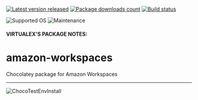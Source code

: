 [![Latest version released](https://img.shields.io/chocolatey/v/amazon-workspaces.svg)](https://chocolatey.org/packages/amazon-workspaces)
[![Package downloads count](https://img.shields.io/chocolatey/dt/amazon-workspaces.svg)](https://chocolatey.org/packages/amazon-workspaces)
[![Build status](https://img.shields.io/appveyor/ci/virtualex-itv/choco-amazon-workspaces/master.svg?logo=appveyor)](https://ci.appveyor.com/project/virtualex-itv/choco-amazon-workspaces)

![Supported OS](https://img.shields.io/badge/os-windows-blue.svg)
![Maintenance](https://img.shields.io/maintenance/yes/2020.svg)

#### VIRTUALEX'S PACKAGE NOTES:

# amazon-workspaces
Chocolatey package for Amazon Workspaces

---
![ChocoTestEnvInstall](https://rawcdn.githack.com/virtualex-itv/choco-amazon-workspaces/ee2e68654d5a3dcb76c3285979d4933b599fff55/_img/choco-aws-test.png)
